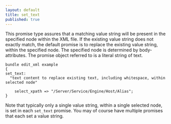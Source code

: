 ```yaml
---
layout: default
title: set_text
published: true
---
```


This promise type assures that a matching value string will be present in the
specified node within the XML file. If the existing value string does not
exactly match, the default promise is to replace the existing value string,
within the specified node. The specified node is determined by body-attributes.
The promise object referred to is a literal string of text.

```cf3
bundle edit_xml example
{
set_text:
  "text content to replace existing text, including whitespace, within selected node"

    select_xpath => "/Server/Service/Engine/Host/Alias";
}
```

Note that typically only a single value string, within a single selected
node, is set in each `set_text` promise. You may of course have multiple
promises that each set a value string.
